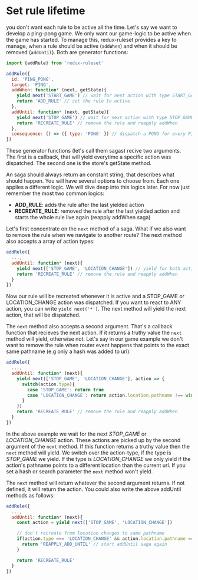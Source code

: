 # Set rule lifetime

you don't want each rule to be active all the time. Let's say we want to develop a ping-pong game. We only want our game-logic to be active when the game has started. To manage this, redux-ruleset provides a key to manage, when a rule should be active (`addWhen`) and when it should be removed (`addUntil`). Both are generator functions:


```javascript
import {addRule} from 'redux-ruleset'

addRule({
  id: 'PING_PONG',
  target: 'PING',
  addWhen: function* (next, getState){
    yield next('START_GAME') // wait for next action with type START_GAME
    return 'ADD_RULE' // set the rule to active
  },
  addUntil: function* (next, getState){
    yield next('STOP_GAME') // wait for next action with type STOP_GAME
    return 'RECREATE_RULE' // remove the rule and reapply addWhen
  },
  consequence: () => ({ type: 'PONG' }) // dispatch a PONG for every PING
})
```

These generator functions (let's call them sagas) recive two arguments. The first is a callback, that will yield everytime a specific action was dispatched. The second one is the store's getState method. 

An saga should always return an constant string, that describes what should happen. You will have several options to choose from. Each one applies a different logic. We will dive deep into this logics later. For now just remember the most two common logics:

- **ADD_RULE**: adds the rule after the last yielded action
- **RECREATE_RULE**: removed the rule after the last yielded action and starts the whole rule live again (reapply addWhen saga)

Let's first concentrate on the `next` method of a saga. What if we also want to remove the rule when we navigate to another route? The next method also accepts a array of action types:

```javascript
addRule({
  ...,
  addUntil: function* (next){
    yield next(['STOP_GAME', 'LOCATION_CHANGE']) // yield for both actions
    return 'RECREATE_RULE' // remove the rule and reapply addWhen
  }
})
```

Now our rule will be recreated whenever it is active and a STOP_GAME or LOCATION_CHANGE action was dispatched. If you want to react to ANY action, you can write `yield next('*')`. The next method will yield the next action, that will be dispatched. 

The `next` method also accepts a second argument. That's a callback function that recieves the next action. If it returns a truthy value the `next` method will yield, otherwise not. Let's say in our game example we don't want to remove the rule when router event happens that points to the exact same pathname (e.g only a hash was added to url):

```javascript
addRule({
  ...,
  addUntil: function* (next){
    yield next(['STOP_GAME', 'LOCATION_CHANGE'], action => {
      switch(action.type){
        case 'STOP_GAME': return true
        case 'LOCATION_CHANGE': return action.location.pathname !== window.location.pathname
      }
    })
    return 'RECREATE_RULE' // remove the rule and reapply addWhen
  }
})
```

In the above example we wait for the next *STOP_GAME* or *LOCATION_CHANGE* action. These actions are picked up by the second argument of the `next` method. If this function returns a truthy value then the `next` method will yield. We switch over the action-type, if the type is *STOP_GAME* we yield. If the type is *LOCATION_CHANGE* we only yield if the action's pathname points to a different location than the current url. If you set a hash or search parameter the `next` method won't yield.

The `next` method will return whatever the second argument returns. If not defined, it will return the action. You could also write the above addUntil methods as follows:

```javascript
addRule({
  ...,
  addUntil: function* (next){
    const action = yield next(['STOP_GAME', 'LOCATION_CHANGE'])

    // don't recreate from location changes to same pathname
    if(action.type === 'LOCATION_CHANGE' && action.location.pathname === window.location.pathname){
      return 'REAPPLY_ADD_UNTIL' // start addUntil saga again
    }

    return 'RECREATE_RULE'
  }
})
```